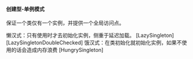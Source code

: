 #### 创建型-单例模式
保证一个类仅有一个实例，并提供一个全局访问点。

懒汉式：只有使用时才去初始化实例，侧重于延迟加载。
[LazySingleton]
[LazySingletonDoubleChecked]
饿汉式：在类初始化就初始化实例，如果不使用的话会造成内存浪费
[HungrySingleton]